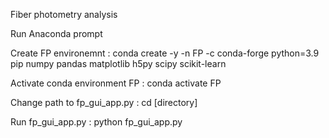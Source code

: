 Fiber photometry analysis

Run Anaconda prompt

Create FP environemnt 
  : conda create -y -n FP -c conda-forge python=3.9 pip numpy pandas matplotlib h5py scipy scikit-learn

Activate conda environment FP
  : conda activate FP

Change path to fp_gui_app.py 
  : cd [directory]

Run fp_gui_app.py 
  : python fp_gui_app.py

